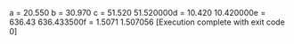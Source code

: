 a = 20.550
b = 30.970
c = 51.520
51.520000d = 10.420
10.420000e = 636.43
636.433500f = 1.5071
1.507056
[Execution complete with exit code 0]